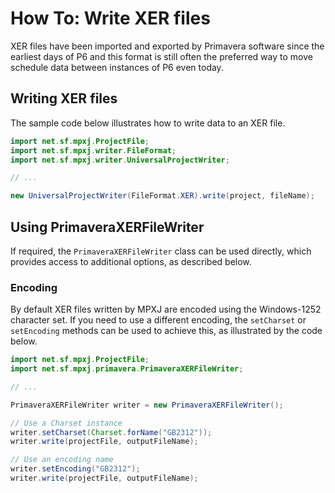 # How To: Write XER files
XER files have been imported and exported by Primavera software since the
earliest days of P6 and this format is still often the preferred way to
move schedule data between instances of P6 even today.

## Writing XER files
The sample code below illustrates how to write data to an XER file.

```java
import net.sf.mpxj.ProjectFile;
import net.sf.mpxj.writer.FileFormat;
import net.sf.mpxj.writer.UniversalProjectWriter;

// ...

new UniversalProjectWriter(FileFormat.XER).write(project, fileName);
```

## Using PrimaveraXERFileWriter
If required, the `PrimaveraXERFileWriter` class can be used directly, which
provides access to additional options, as described below.

### Encoding
By default XER files written by MPXJ are encoded using the Windows-1252
character set. If you need to use a different encoding, the `setCharset` or
`setEncoding` methods can be used to achieve this, as illustrated by the code
below.

```java
import net.sf.mpxj.ProjectFile;
import net.sf.mpxj.primavera.PrimaveraXERFileWriter;

// ...

PrimaveraXERFileWriter writer = new PrimaveraXERFileWriter();

// Use a Charset instance
writer.setCharset(Charset.forName("GB2312"));
writer.write(projectFile, outputFileName);

// Use an encoding name
writer.setEncoding("GB2312");
writer.write(projectFile, outputFileName);
```
